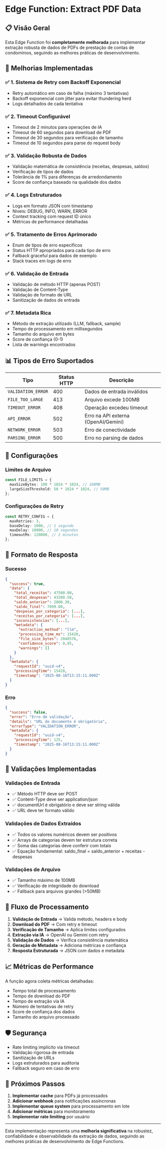 # Edge Function: Extract PDF Data

## 📋 Visão Geral

Esta Edge Function foi **completamente melhorada** para implementar extração robusta de dados de PDFs de prestação de contas de condomínios, seguindo as melhores práticas de desenvolvimento.

## 🚀 Melhorias Implementadas

### ✅ **1. Sistema de Retry com Backoff Exponencial**
- Retry automático em caso de falha (máximo 3 tentativas)
- Backoff exponencial com jitter para evitar thundering herd
- Logs detalhados de cada tentativa

### ✅ **2. Timeout Configurável**
- Timeout de 2 minutos para operações de IA
- Timeout de 60 segundos para download de PDF
- Timeout de 30 segundos para verificação de tamanho
- Timeout de 10 segundos para parse do request body

### ✅ **3. Validação Robusta de Dados**
- Validação matemática de consistência (receitas, despesas, saldos)
- Verificação de tipos de dados
- Tolerância de 1% para diferenças de arredondamento
- Score de confiança baseado na qualidade dos dados

### ✅ **4. Logs Estruturados**
- Logs em formato JSON com timestamp
- Níveis: DEBUG, INFO, WARN, ERROR
- Context tracking com request ID único
- Métricas de performance detalhadas

### ✅ **5. Tratamento de Erros Aprimorado**
- Enum de tipos de erro específicos
- Status HTTP apropriados para cada tipo de erro
- Fallback graceful para dados de exemplo
- Stack traces em logs de erro

### ✅ **6. Validação de Entrada**
- Validação de método HTTP (apenas POST)
- Validação de Content-Type
- Validação de formato de URL
- Sanitização de dados de entrada

### ✅ **7. Metadata Rica**
- Método de extração utilizado (LLM, fallback, sample)
- Tempo de processamento em millisegundos
- Tamanho do arquivo em bytes
- Score de confiança (0-1)
- Lista de warnings encontrados

## 📊 Tipos de Erro Suportados

| Tipo | Status HTTP | Descrição |
|------|-------------|-----------|
| `VALIDATION_ERROR` | 400 | Dados de entrada inválidos |
| `FILE_TOO_LARGE` | 413 | Arquivo excede 100MB |
| `TIMEOUT_ERROR` | 408 | Operação excedeu timeout |
| `API_ERROR` | 502 | Erro na API externa (OpenAI/Gemini) |
| `NETWORK_ERROR` | 503 | Erro de conectividade |
| `PARSING_ERROR` | 500 | Erro no parsing de dados |

## 🔧 Configurações

### Limites de Arquivo
```typescript
const FILE_LIMITS = {
  maxSizeBytes: 100 * 1024 * 1024, // 100MB
  largeSizeThreshold: 50 * 1024 * 1024, // 50MB
};
```

### Configurações de Retry
```typescript
const RETRY_CONFIG = {
  maxRetries: 3,
  baseDelay: 1000, // 1 segundo
  maxDelay: 10000, // 10 segundos
  timeoutMs: 120000, // 2 minutos
};
```

## 📝 Formato de Resposta

### Sucesso
```json
{
  "success": true,
  "data": {
    "total_receitas": 47500.00,
    "total_despesas": 43200.50,
    "saldo_anterior": 2800.30,
    "saldo_final": 7099.80,
    "despesas_por_categoria": [...],
    "receitas_por_categoria": [...],
    "inconsistencias": [...],
    "metadata": {
      "extraction_method": "llm",
      "processing_time_ms": 15420,
      "file_size_bytes": 2048576,
      "confidence_score": 0.95,
      "warnings": []
    }
  },
  "metadata": {
    "requestId": "uuid-v4",
    "processingTime": 15420,
    "timestamp": "2025-08-16T13:15:11.000Z"
  }
}
```

### Erro
```json
{
  "success": false,
  "error": "Erro de validação",
  "details": "URL do documento é obrigatória",
  "errorType": "VALIDATION_ERROR",
  "metadata": {
    "requestId": "uuid-v4",
    "processingTime": 125,
    "timestamp": "2025-08-16T13:15:11.000Z"
  }
}
```

## 🧪 Validações Implementadas

### Validações de Entrada
- ✅ Método HTTP deve ser POST
- ✅ Content-Type deve ser application/json
- ✅ documentUrl é obrigatório e deve ser string válida
- ✅ URL deve ter formato válido

### Validações de Dados Extraídos
- ✅ Todos os valores numéricos devem ser positivos
- ✅ Arrays de categorias devem ter estrutura correta
- ✅ Soma das categorias deve conferir com totais
- ✅ Equação fundamental: saldo_final = saldo_anterior + receitas - despesas

### Validações de Arquivo
- ✅ Tamanho máximo de 100MB
- ✅ Verificação de integridade do download
- ✅ Fallback para arquivos grandes (>50MB)

## 🔄 Fluxo de Processamento

1. **Validação de Entrada** → Valida método, headers e body
2. **Download do PDF** → Com retry e timeout
3. **Verificação de Tamanho** → Aplica limites configurados
4. **Extração via IA** → OpenAI ou Gemini com retry
5. **Validação de Dados** → Verifica consistência matemática
6. **Geração de Metadata** → Adiciona métricas e confiança
7. **Resposta Estruturada** → JSON com dados e metadata

## 📈 Métricas de Performance

A função agora coleta métricas detalhadas:
- Tempo total de processamento
- Tempo de download do PDF
- Tempo de extração via IA
- Número de tentativas de retry
- Score de confiança dos dados
- Tamanho do arquivo processado

## 🛡️ Segurança

- Rate limiting implícito via timeout
- Validação rigorosa de entrada
- Sanitização de URLs
- Logs estruturados para auditoria
- Fallback seguro em caso de erro

## 🔮 Próximos Passos

1. **Implementar cache** para PDFs já processados
2. **Adicionar webhook** para notificações assíncronas
3. **Implementar queue system** para processamento em lote
4. **Adicionar métricas** para monitoramento
5. **Implementar rate limiting** por usuário

---

Esta implementação representa uma **melhoria significativa** na robustez, confiabilidade e observabilidade da extração de dados, seguindo as melhores práticas de desenvolvimento de Edge Functions.
